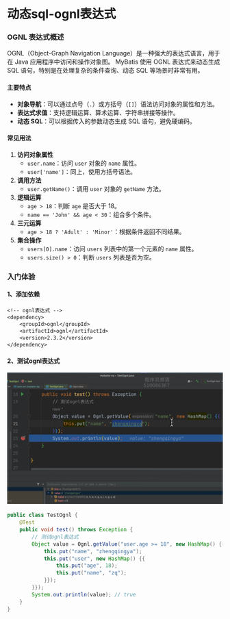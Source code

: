 # 动态sql-ognl表达式

### OGNL 表达式概述

OGNL（Object-Graph Navigation Language）是一种强大的表达式语言，用于在 Java 应用程序中访问和操作对象图。
MyBatis 使用 OGNL 表达式来动态生成 SQL 语句，特别是在处理复杂的条件查询、动态 SQL 等场景时非常有用。

#### 主要特点

- **对象导航**：可以通过点号（`.`）或方括号（`[]`）语法访问对象的属性和方法。
- **表达式求值**：支持逻辑运算、算术运算、字符串拼接等操作。
- **动态 SQL**：可以根据传入的参数动态生成 SQL 语句，避免硬编码。

#### 常见用法

1. **访问对象属性**
    - `user.name`：访问 `user` 对象的 `name` 属性。
    - `user['name']`：同上，使用方括号语法。
2. **调用方法**
    - `user.getName()`：调用 `user` 对象的 `getName` 方法。
3. **逻辑运算**
    - `age > 18`：判断 `age` 是否大于 18。
    - `name == 'John' && age < 30`：组合多个条件。
4. **三元运算**
    - `age > 18 ? 'Adult' : 'Minor'`：根据条件返回不同结果。
5. **集合操作**
    - `users[0].name`：访问 `users` 列表中的第一个元素的 `name` 属性。
    - `users.size() > 0`：判断 `users` 列表是否为空。

### 入门体验

#### 1、添加依赖

```
<!-- ognl表达式 -->
<dependency>
    <groupId>ognl</groupId>
    <artifactId>ognl</artifactId>
    <version>2.3.2</version>
</dependency>
```

#### 2、测试ognl表达式

![](./images/81-动态sql-ognl表达式_1738770762302.png)

```java
public class TestOgnl {
    @Test
    public void test() throws Exception {
        // 测试ognl表达式
        Object value = Ognl.getValue("user.age >= 18", new HashMap() {{
            this.put("name", "zhengqingya");
            this.put("user", new HashMap() {{
                this.put("age", 18);
                this.put("name", "zq");
            }});
        }});
        System.out.println(value); // true
    }
}
```